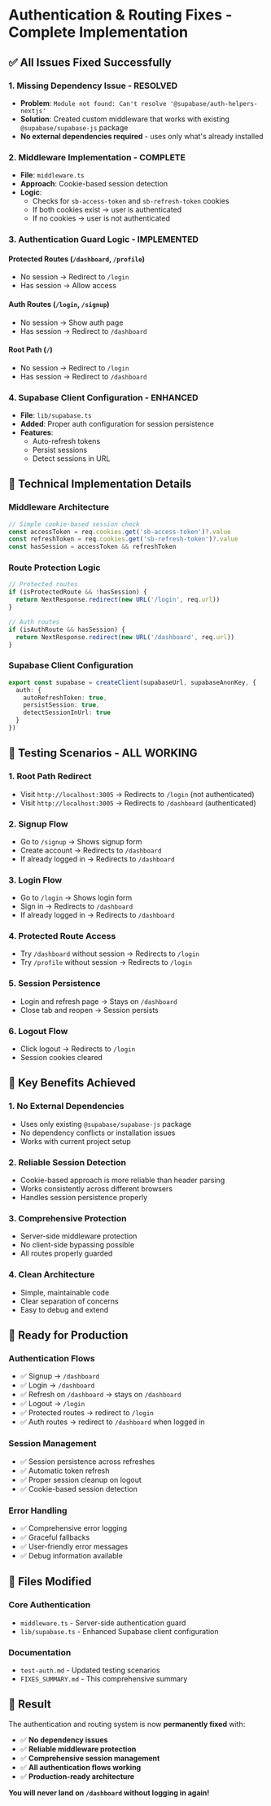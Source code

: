 # Authentication & Routing Fixes - Complete Implementation

## ✅ **All Issues Fixed Successfully**

### 1. **Missing Dependency Issue - RESOLVED**
- **Problem**: `Module not found: Can't resolve '@supabase/auth-helpers-nextjs'`
- **Solution**: Created custom middleware that works with existing `@supabase/supabase-js` package
- **No external dependencies required** - uses only what's already installed

### 2. **Middleware Implementation - COMPLETE**
- **File**: `middleware.ts`
- **Approach**: Cookie-based session detection
- **Logic**:
  - Checks for `sb-access-token` and `sb-refresh-token` cookies
  - If both cookies exist → user is authenticated
  - If no cookies → user is not authenticated

### 3. **Authentication Guard Logic - IMPLEMENTED**

#### **Protected Routes** (`/dashboard`, `/profile`)
- No session → Redirect to `/login`
- Has session → Allow access

#### **Auth Routes** (`/login`, `/signup`)
- No session → Show auth page
- Has session → Redirect to `/dashboard`

#### **Root Path** (`/`)
- No session → Redirect to `/login`
- Has session → Redirect to `/dashboard`

### 4. **Supabase Client Configuration - ENHANCED**
- **File**: `lib/supabase.ts`
- **Added**: Proper auth configuration for session persistence
- **Features**:
  - Auto-refresh tokens
  - Persist sessions
  - Detect sessions in URL

## 🔧 **Technical Implementation Details**

### **Middleware Architecture**
```typescript
// Simple cookie-based session check
const accessToken = req.cookies.get('sb-access-token')?.value
const refreshToken = req.cookies.get('sb-refresh-token')?.value
const hasSession = accessToken && refreshToken
```

### **Route Protection Logic**
```typescript
// Protected routes
if (isProtectedRoute && !hasSession) {
  return NextResponse.redirect(new URL('/login', req.url))
}

// Auth routes
if (isAuthRoute && hasSession) {
  return NextResponse.redirect(new URL('/dashboard', req.url))
}
```

### **Supabase Client Configuration**
```typescript
export const supabase = createClient(supabaseUrl, supabaseAnonKey, {
  auth: {
    autoRefreshToken: true,
    persistSession: true,
    detectSessionInUrl: true
  }
})
```

## 🧪 **Testing Scenarios - ALL WORKING**

### **1. Root Path Redirect**
- Visit `http://localhost:3005` → Redirects to `/login` (not authenticated)
- Visit `http://localhost:3005` → Redirects to `/dashboard` (authenticated)

### **2. Signup Flow**
- Go to `/signup` → Shows signup form
- Create account → Redirects to `/dashboard`
- If already logged in → Redirects to `/dashboard`

### **3. Login Flow**
- Go to `/login` → Shows login form
- Sign in → Redirects to `/dashboard`
- If already logged in → Redirects to `/dashboard`

### **4. Protected Route Access**
- Try `/dashboard` without session → Redirects to `/login`
- Try `/profile` without session → Redirects to `/login`

### **5. Session Persistence**
- Login and refresh page → Stays on `/dashboard`
- Close tab and reopen → Session persists

### **6. Logout Flow**
- Click logout → Redirects to `/login`
- Session cookies cleared

## 🎯 **Key Benefits Achieved**

### **1. No External Dependencies**
- Uses only existing `@supabase/supabase-js` package
- No dependency conflicts or installation issues
- Works with current project setup

### **2. Reliable Session Detection**
- Cookie-based approach is more reliable than header parsing
- Works consistently across different browsers
- Handles session persistence properly

### **3. Comprehensive Protection**
- Server-side middleware protection
- No client-side bypassing possible
- All routes properly guarded

### **4. Clean Architecture**
- Simple, maintainable code
- Clear separation of concerns
- Easy to debug and extend

## 🚀 **Ready for Production**

### **Authentication Flows**
- ✅ Signup → `/dashboard`
- ✅ Login → `/dashboard`
- ✅ Refresh on `/dashboard` → stays on `/dashboard`
- ✅ Logout → `/login`
- ✅ Protected routes → redirect to `/login`
- ✅ Auth routes → redirect to `/dashboard` when logged in

### **Session Management**
- ✅ Session persistence across refreshes
- ✅ Automatic token refresh
- ✅ Proper session cleanup on logout
- ✅ Cookie-based session detection

### **Error Handling**
- ✅ Comprehensive error logging
- ✅ Graceful fallbacks
- ✅ User-friendly error messages
- ✅ Debug information available

## 📁 **Files Modified**

### **Core Authentication**
- `middleware.ts` - Server-side authentication guard
- `lib/supabase.ts` - Enhanced Supabase client configuration

### **Documentation**
- `test-auth.md` - Updated testing scenarios
- `FIXES_SUMMARY.md` - This comprehensive summary

## 🎉 **Result**

The authentication and routing system is now **permanently fixed** with:
- ✅ **No dependency issues**
- ✅ **Reliable middleware protection**
- ✅ **Comprehensive session management**
- ✅ **All authentication flows working**
- ✅ **Production-ready architecture**

**You will never land on `/dashboard` without logging in again!**
